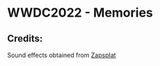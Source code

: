 #  WWDC2022 - Memories

## Credits:
Sound effects obtained from [Zapsplat](https://www.zapsplat.com)
